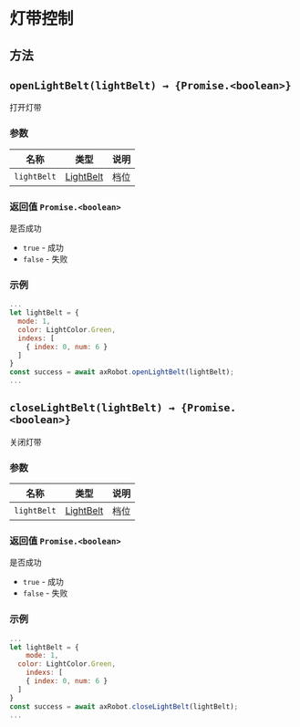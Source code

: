 # 灯带控制

## 方法

## `openLightBelt(lightBelt) → {Promise.<boolean>}`

打开灯带

### 参数

| 名称        | 类型                            | 说明 |
| ----------- | ------------------------------- | ---- |
| `lightBelt` | [LightBelt](../../Define/Define-LightBelt) | 档位 |

### 返回值 `Promise.<boolean>`

是否成功

* `true` - 成功
* `false` - 失败

### 示例

```javascript
...
let lightBelt = {
  mode: 1,
  color: LightColor.Green,
  indexs: [
    { index: 0, num: 6 }
  ]
}
const success = await axRobot.openLightBelt(lightBelt);
...
```



## `closeLightBelt(lightBelt) → {Promise.<boolean>}`

关闭灯带
### 参数

| 名称        | 类型                            | 说明 |
| ----------- | ------------------------------- | ---- |
| `lightBelt` | [LightBelt](../../Define/Define-LightBelt) | 档位 |
### 返回值 `Promise.<boolean>`

是否成功

* `true` - 成功
* `false` - 失败

### 示例

```javascript
...
let lightBelt = {
	mode: 1,
  color: LightColor.Green,
	indexs: [
    { index: 0, num: 6 }
  ]
}
const success = await axRobot.closeLightBelt(lightBelt);
...
```

